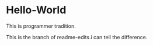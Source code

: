 # Hello-World
This is programmer tradition.

This is the branch of readme-edits.i can tell the difference.
